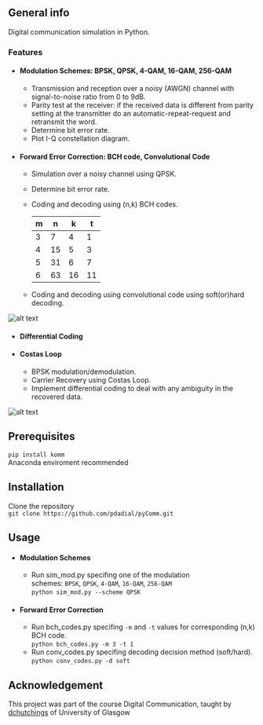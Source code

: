 ## General info
Digital communication simulation in Python.

### Features
* #### Modulation Schemes: BPSK, QPSK, 4-QAM, 16-QAM, 256-QAM
  * Transmission and reception over a noisy (AWGN) channel with signal-to-noise ratio from 0 to 9dB.
  * Parity test at the receiver: if the received data is different from parity setting at the transmitter do an automatic-repeat-request and retransmit the word.
  * Determine bit error rate.
  * Plot I-Q constellation diagram.
* #### Forward Error Correction: BCH code, Convolutional Code
  * Simulation over a noisy channel using QPSK.
  * Determine bit error rate.
  * Coding and decoding using (n,k) BCH codes.

    |m  |n  |k  |t  |
    |---|---|---|---|
    |3  |7  |4  |1  |
    |4  |15 |5  |3  |
    |5  |31 |6  |7  |
    |6  |63 |16 |11 |
  * Coding and decoding using convolutional code using soft(or)hard decoding.

![alt text](https://github.com/pdadial/pyComm/blob/main/images/conv%20encoder.png "rate 1/2 convolutional encoder")
* #### Differential Coding
* #### Costas Loop
  * BPSK modulation/demodulation.
  * Carrier Recovery using Costas Loop.
  * Implement differential coding to deal with any ambiguity in the recovered data.

![alt text](https://github.com/pdadial/pyComm/blob/main/images/costas_loop.png "classical costas loop")

## Prerequisites
`pip install komm`<br />
Anaconda enviroment recommended

## Installation
Clone the repository
<br />
`git clone https://github.com/pdadial/pyComm.git`

## Usage
* #### Modulation Schemes
  * Run sim_mod.py specifing one of the modulation schemes: `BPSK`, `QPSK`, `4-QAM`, `16-QAM`, `256-QAM`
    <br />
    `python sim_mod.py --scheme QPSK`
* #### Forward Error Correction
  * Run bch_codes.py specifing `-m` and `-t` values for corresponding (n,k) BCH code.
    <br />
    `python bch_codes.py -m 3 -t 1`
  * Run conv_codes.py specifing decoding decision method (soft/hard).
    <br />
    `python conv_codes.py -d soft`

## Acknowledgement
This project was part of the course Digital Communication, taught by [dchutchings](https://github.com/dchutchings) of University of Glasgow
